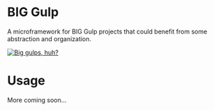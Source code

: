 BIG Gulp
========

A microframework for BIG Gulp projects that could benefit from some abstraction and organization.

[![Big gulps, huh?](http://img.youtube.com/vi/N_j5tDuakKU/0.jpg)](https://youtu.be/N_j5tDuakKU)

Usage
========
More coming soon...